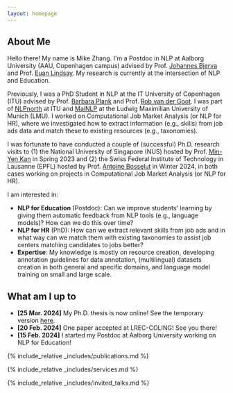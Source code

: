 ```yaml
---
layout: homepage
---
```


## About Me

Hello there! My name is Mike Zhang. I'm a Postdoc in NLP at Aalborg University (AAU, Copenhagen campus) advised by Prof. <a href="https://bjerva.github.io/"><u>Johannes Bjerva</u></a> and Prof. <a href="https://vbn.aau.dk/en/persons/153280"><u>Euan Lindsay</u></a>. My research is currently at the intersection of NLP and Education.

Previously, I was a PhD Student in NLP at the IT University of Copenhagen (ITU)
advised by Prof. <a href="http://bplank.github.io"><u>Barbara Plank</u></a> and Prof. <a href="http://robvanderg.github.io"><u>Rob van der Goot</u></a>. I was part of
<a href="http://nlpnorth.github.io"><u>NLPnorth</u></a> at ITU and <a href="https://mainlp.github.io"><u>MaiNLP</u></a> at the Ludwig Maximilian University of Munich (LMU). I worked on Computational Job Market Analysis (or NLP for HR), where we investigated how to extract information (e.g., skills) from job ads data and match these to existing resources (e.g., taxonomies).

I was fortunate to have conducted a couple of (successful) Ph.D. research visits to (1) the National University of Singapore (NUS) hosted by Prof. <a href="https://www.comp.nus.edu.sg/~kanmy/"><u>Min-Yen Kan</u></a> in Spring 2023 and (2) the Swiss Federal Institute of Technology in Lausanne (EPFL) hosted by Prof. <a href="https://atcbosselut.github.io/"><u>Antoine Bosselut</u></a> in Winter 2024, in both cases working on projects in Computational Job Market Analysis (or NLP for HR).

I am interested in:
  - **NLP for Education** (Postdoc): Can we improve students' learning by giving them automatic feedback from NLP tools (e.g., language models)? How can we do this over time?
  - **NLP for HR** (PhD): How can we extract relevant skills from job ads and in what way can we match them with existing taxonomies to assist job centers matching candidates to jobs better?
  - **Expertise**: My knowledge is mostly on resource creation, developing annotation guidelines for data annotation, (multilingual) datasets creation in both general and specific domains, and language model training on small and large scale.


## What am I up to

- **[25 Mar. 2024]** My Ph.D. thesis is now online! See the temporary version [here](https://pure.itu.dk/ws/portalfiles/portal/103296564/PhD_Thesis_Temporary_Version_Mike_Zhang.pdf).
- **[20 Feb. 2024]** One paper accepted at LREC-COLING! See you there!
- **[15 Feb. 2024]** I started my Postdoc at Aalborg University working on NLP for Education!

{% include_relative _includes/publications.md %}

{% include_relative _includes/services.md %}

{% include_relative _includes/invited_talks.md %}
